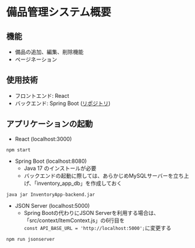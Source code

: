 # 備品管理システム概要
## 機能
- 備品の追加、編集、削除機能
- ページネーション
## 使用技術
- フロントエンド: React
- バックエンド: Spring Boot ([リポジトリ](https://github.com/yoichi-muraoka/inventory-app-backend))
## アプリケーションの起動
- React (localhost:3000)
```
npm start
```
- Spring Boot (localhost:8080)
  - Java 17 のインストールが必要
  - バックエンドの起動に際しては、あらかじめMySQLサーバーを立ち上げ、「inventory_app_db」を作成しておく
```
java jar InventoryApp-backend.jar
```
- JSON Server (localhost:5000)
  - Spring Bootの代わりにJSON Serverを利用する場合は、「src/context/ItemContext.js」の6行目を<br>`const API_BASE_URL = 'http://localhost:5000';`に変更する
```
npm run jsonserver
```
